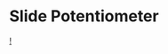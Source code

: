 # Slide Potentiometer

[!](https://encrypted-tbn0.gstatic.com/images?q=tbn:ANd9GcTCV0V9dyaFOC8ShvDPnbkas_Kb_MG7SaClow&usqp=CAU)
